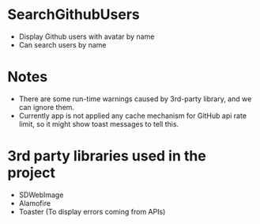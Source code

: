 # SearchGithubUsers
- Display Github users with avatar by name
- Can search users by name

# Notes
 - There are some run-time warnings caused by 3rd-party library, and we can ignore them.
 - Currently app is not applied any cache mechanism for GitHub api rate limit, so it might show toast messages to tell this.

# 3rd party libraries used in the project
 - SDWebImage
 - Alamofire
 - Toaster (To display errors coming from APIs)

